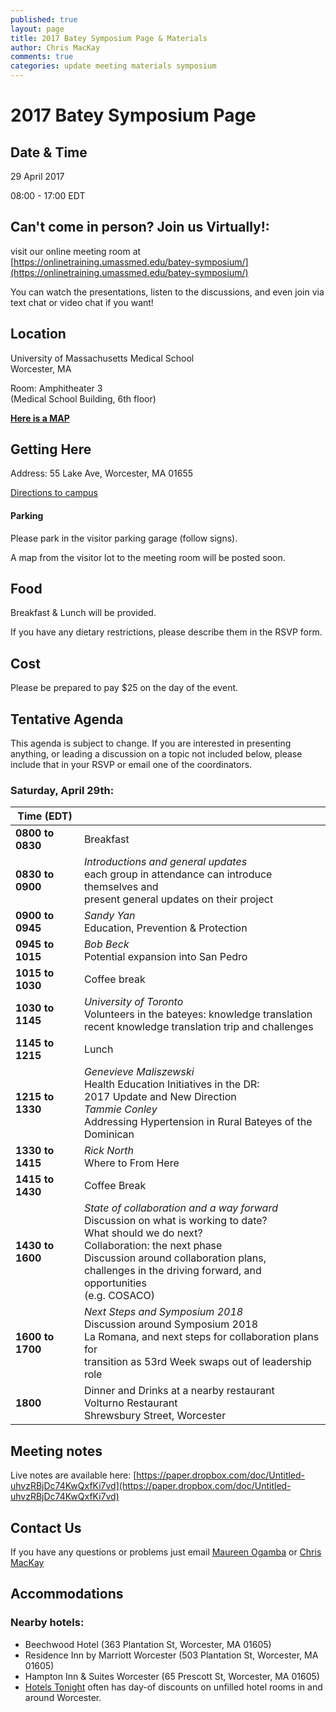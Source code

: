 ```yaml
---
published: true
layout: page
title: 2017 Batey Symposium Page & Materials
author: Chris MacKay
comments: true
categories: update meeting materials symposium
---
```


# 2017 Batey Symposium Page

## Date & Time

29 April 2017

08:00 - 17:00 EDT

## Can't come in person? Join us Virtually!:

visit our online meeting room at [https://onlinetraining.umassmed.edu/batey-symposium/](https://onlinetraining.umassmed.edu/batey-symposium/)

You can watch the presentations, listen to the discussions, and even join via text chat or video chat if you want!


## Location

University of Massachusetts Medical School <br/>
Worcester, MA

Room: Amphitheater 3 <br />
(Medical School Building, 6th floor)

<strong><a href="UMMS_Campus_Map_2017.pdf">Here is a MAP</a></strong>

## Getting Here

Address: 55 Lake Ave, Worcester, MA 01655

[Directions to campus](http://www.umassmed.edu/about/directions/)

#### Parking

Please park in the visitor parking garage (follow signs).

A map from the visitor lot to the meeting room will be posted soon.


## Food

Breakfast & Lunch will be provided.

If you have any dietary restrictions, please describe them in the RSVP form.

## Cost

Please be prepared to pay $25 on the day of the event.


## Tentative Agenda

This agenda is subject to change. If you are interested in presenting anything, or leading a discussion on a topic not included below, please include that in your RSVP or email one of the coordinators.

### Saturday, April 29th:

|   Time (EDT)   |                                                                                                                                              |
|----------------|----------------------------------------------------------------------------------------------------------------------------------------------|
| **0800 to 0830**    | Breakfast                                                                                                                                    |
| **0830 to 0900**    | *Introductions and general updates*<br/>each group in attendance can introduce themselves and<br/>present general updates on their project   |
| **0900 to 0945**      | *Sandy Yan*<br/>Education, Prevention & Protection                                                                                         |
| **0945 to 1015**      | *Bob Beck*<br/>Potential expansion into San Pedro                                                                                          |
| **1015 to 1030**      | Coffee break                                                                                                                               |
| **1030 to 1145**      | *University of Toronto*<br/>Volunteers in the bateyes: knowledge translation<br/>recent knowledge translation trip and challenges          |
| **1145 to 1215**    | Lunch                                                                                                                                        |
| **1215 to 1330**    | *Genevieve Maliszewski*<br/>Health Education Initiatives in the DR:<br/>2017 Update and New Direction<br/>*Tammie Conley*<br/>Addressing Hypertension in Rural Bateyes of the Dominican|
| **1330 to 1415**    | *Rick North*<br/>Where to From Here|
| **1415 to 1430**    | Coffee Break                                                                                                                                 |
| **1430 to 1600**    | *State of collaboration and a way forward*<br/>Discussion on what is working to date?<br/>What should we do next?<br/>Collaboration: the next phase<br>Discussion around collaboration plans,<br/>challenges in the driving forward, and opportunities<br/>(e.g. COSACO) |
| **1600 to 1700**    | *Next Steps and Symposium 2018*<br/>Discussion around Symposium 2018<br/>La Romana, and next steps for collaboration plans for<br/>transition as 53rd Week swaps out of leadership role        |
| **1800**           | Dinner and Drinks at a nearby restaurant<br/>Volturno Restaurant<br/>Shrewsbury Street, Worcester                                                                                             |                                                                                                                |




## Meeting notes



Live notes are available here: [https://paper.dropbox.com/doc/Untitled-uhvzRBjDc74KwQxfKi7vd](https://paper.dropbox.com/doc/Untitled-uhvzRBjDc74KwQxfKi7vd)


## Contact Us

If you have any questions or problems just email [Maureen Ogamba](mailto:Maureen.Ogamba@umassmed.edu) or [Chris MacKay](mailto:christopher.mackay@umassmed.edu)

## Accommodations

### Nearby hotels:
- Beechwood Hotel (363 Plantation St, Worcester, MA 01605)
- Residence Inn by Marriott Worcester (503 Plantation St, Worcester, MA 01605)
- Hampton Inn & Suites Worcester (65 Prescott St, Worcester, MA 01605)
- [Hotels Tonight](https://www.hoteltonight.com) often has day-of discounts on unfilled hotel rooms in and around Worcester.
